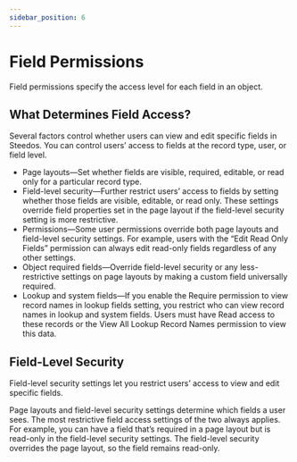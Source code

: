 ```yaml
---
sidebar_position: 6
---
```


# Field Permissions

Field permissions specify the access level for each field in an object. 

## What Determines Field Access?

Several factors control whether users can view and edit specific fields in Steedos. You can control users’ access to fields at the record type, user, or field level.

- Page layouts—Set whether fields are visible, required, editable, or read only for a particular record type.
- Field-level security—Further restrict users’ access to fields by setting whether those fields are visible, editable, or read only. These settings override field properties set in the page layout if the field-level security setting is more restrictive.
- Permissions—Some user permissions override both page layouts and field-level security settings. For example, users with the “Edit Read Only Fields” permission can always edit read-only fields regardless of any other settings.
- Object required fields—Override field-level security or any less-restrictive settings on page layouts by making a custom field universally required.
- Lookup and system fields—If you enable the Require permission to view record names in lookup fields setting, you restrict who can view record names in lookup and system fields. Users must have Read access to these records or the View All Lookup Record Names permission to view this data.

## Field-Level Security

Field-level security settings let you restrict users’ access to view and edit specific fields.

Page layouts and field-level security settings determine which fields a user sees. The most restrictive field access settings of the two always applies. For example, you can have a field that’s required in a page layout but is read-only in the field-level security settings. The field-level security overrides the page layout, so the field remains read-only.


<!-- ## 字段权限

之前我们提到华炎魔方权限引擎是基于权限集来计算用户对每一个对象的相关权限的，华炎魔方权限引擎还进一步实现了不同权限集下的用户对每一个对象下的不同字段的权限计算，现在我们来看看如何为合同对象配置字段级的权限控制。

假设我们需要禁止公司的业务人员查看合同记录中与财务相关的字段，我们可以先新建一个名为”业务员“的简档，然后为该简档配置合同对象下的字段级权限。

要配置字段权限，请在”设置“应用中进入”公司设置→简档/权限集“界面，找到并进入要设置对象权限的简档或权限集记录详细界面，在”对象权限“子表中点击要设置字段权限的记录左侧序号链接来进入对象权限记录详细界面。

在对象权限记录详细界面我们可以看到底部有一个名为”字段权限“的子表，请按以下步骤来配置字段权限：

* 找到要设置权限的字段，并双击“允许查看”或“允许编辑”单元格，然后勾选单元格中的勾选框来编辑其相关权限。
* 点击表格空白处可以看到页面底部弹出了保存按钮，点击保存来保存字段权限配置。
* 如果需要重置该对象的字段配置，可以点击右上角的“重置字段权限”按钮。

我们只要把与财务相关的字段的”允许编辑“和”允许查看“勾选框去除即可实现业务人员查看合同记录时隐藏财务相关的字段。

在华炎魔方中查询数据时，这里配置的字段权限也会被华炎魔方权限引擎识别并叠加到最终查询条件中，整个查询计算过程请参考该文档顶部提到的 [权限计算 - 查询 示意图](https://console.steedos.cn/api/files/images/2T54fG8LvDhdkwazR)。 -->